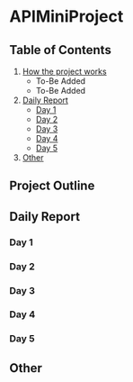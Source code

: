 # APIMiniProject

## Table of Contents

1. [How the project works](https://github.com/TylerMullingsClarke/APIMiniProject#Project-Outline)
    - To-Be Added
    - To-Be Added
1. [Daily Report](https://github.com/TylerMullingsClarke/APIMiniProject#Daily-Report)
    - [Day 1](https://github.com/TylerMullingsClarke/APIMiniProject#Day-1)
    - [Day 2](https://github.com/TylerMullingsClarke/APIMiniProject#Day-2)
    - [Day 3](https://github.com/TylerMullingsClarke/APIMiniProject#Day-3)
    - [Day 4](https://github.com/TylerMullingsClarke/APIMiniProject#Day-4)
    - [Day 5](https://github.com/TylerMullingsClarke/APIMiniProject#Day-5)
1. [Other](https://github.com/TylerMullingsClarke/APIMiniProject#Other)


## Project Outline

## Daily Report

### Day 1

### Day 2

### Day 3

### Day 4

### Day 5

## Other
